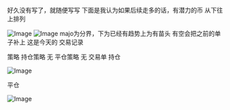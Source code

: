 好久没有写了，就随便写写
下面是我认为如果后续走多的话，有潜力的币
从下往上排列

![Image](https://github.com/user-attachments/assets/d4458de9-90a3-459c-b158-ef9aeeb4163a)
![Image](https://github.com/user-attachments/assets/3dcb27de-8a1c-47c2-bb27-8e02a2757bd7)
majo为分界，下为已经有趋势上为有苗头
有空会把之前的单子补上
这是今天的
交易记录



策略
持仓策略
无
平仓策略
无
交易单
持仓

![Image](https://github.com/user-attachments/assets/475dfa14-07f9-4d7a-a57c-f5b0db406b8c)

平仓

![Image](https://github.com/user-attachments/assets/f666df46-b445-43ab-b2d4-6b399b700196)